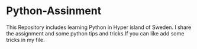 # Python-Assinment
This Repository includes learning Python in Hyper island of Sweden. I share the assignment and some python tips and tricks.If you can like add some tricks in my file.
